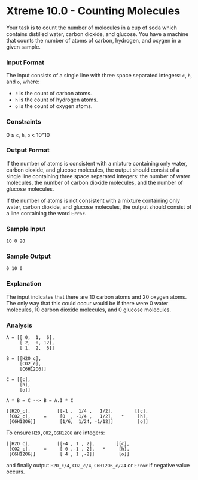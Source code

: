 # Xtreme 10.0 - Counting Molecules

Your task is to count the number of molecules in a cup of soda which contains distilled water, carbon dioxide, and glucose. You have a machine that counts the number of atoms of carbon, hydrogen, and oxygen in a given sample.

### Input Format

The input consists of a single line with three space separated integers: <code>c</code>, <code>h</code>, and <code>o</code>, where:

* <code>c</code> is the count of carbon atoms.
* <code>h</code> is the count of hydrogen atoms.
* <code>o</code> is the count of oxygen atoms.

### Constraints

0 ≤ <code>c</code>, <code>h</code>, <code>o</code> < 10^10

### Output Format

If the number of atoms is consistent with a mixture containing only water, carbon dioxide, and glucose molecules, the output should consist of a single line containing three space separated integers: the number of water molecules, the number of carbon dioxide molecules, and the number of glucose molecules.

If the number of atoms is not consistent with a mixture containing only water, carbon dioxide, and glucose molecules, the output should consist of a line containing the word <code>Error</code>.

### Sample Input

```
10 0 20
```

### Sample Output

```
0 10 0
```

### Explanation

The input indicates that there are 10 carbon atoms and 20 oxygen atoms. The only way that this could occur would be if there were 0 water molecules, 10 carbon dioxide molecules, and 0 glucose molecules.

### Analysis

```
A = [[ 0,  1,  6],
     [ 2,  0, 12],
     [ 1,  2,  6]]

B = [[H2O_c],
     [CO2_c],
     [C6H12O6]]

C = [[c],
     [h],
     [o]]
```

```
A * B = C --> B = A.I * C

[[H2O_c],          [[-1 ,  1/4 ,   1/2],        [[c],
 [CO2_c],     =     [0  , -1/4 ,   1/2],   *     [h],
 [C6H12O6]]         [1/6,  1/24, -1/12]]         [o]]
```

To ensure <code>H20,CO2,C6H12O6</code> are integers:

```
[[H2O_c],          [[-4 , 1 , 2],        [[c],
 [CO2_c],     =     [ 0 ,-1 , 2],   *     [h],
 [C6H12O6]]         [ 4 , 1 ,-2]]         [o]]
```

and finally output <code>H2O\_c/4</code>, <code>CO2\_c/4</code>, <code>C6H12O6\_c/24</code> or <code>Error</code> if negative value occurs.